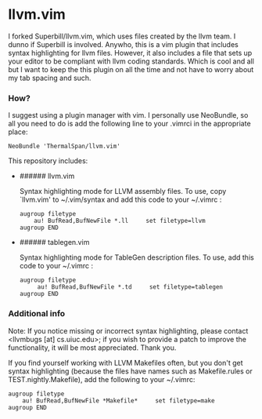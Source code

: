# llvm.vim
I forked Superbill/llvm.vim, which uses files created by the llvm team. I dunno if Superbill is involved. Anywho, this is a vim plugin that includes syntax highlighting for llvm files. However, it also includes a file that sets up your editor to be compliant with llvm coding standards. Which is cool and all but I want to keep the this plugin on all the time and not have to worry about my tab spacing and such. 

### How?
I suggest using a plugin manager with vim. I personally use NeoBundle, so all you need to do is add the following line to your .vimrci in the appropriate place:
```
NeoBundle 'ThermalSpan/llvm.vim'
```
This repository includes:
<ul>
<li>
###### llvm.vim

Syntax highlighting mode for LLVM assembly files. To use, copy `llvm.vim' to ~/.vim/syntax and add this code to your ~/.vimrc :
```
augroup filetype
    au! BufRead,BufNewFile *.ll     set filetype=llvm
augroup END
```
</li>
<li>
###### tablegen.vim

Syntax highlighting mode for TableGen description files. To use, add this code to your ~/.vimrc :
```
augroup filetype
     au! BufRead,BufNewFile *.td     set filetype=tablegen
augroup END
```
</li>
</ul>

### Additional info
Note: If you notice missing or incorrect syntax highlighting, please contact
<llvmbugs [at] cs.uiuc.edu>; if you wish to provide a patch to improve the
functionality, it will be most appreciated. Thank you.

If you find yourself working with LLVM Makefiles often, but you don't get syntax
highlighting (because the files have names such as Makefile.rules or
TEST.nightly.Makefile), add the following to your ~/.vimrc:
```
augroup filetype
    au! BufRead,BufNewFile *Makefile*     set filetype=make
augroup END
```
